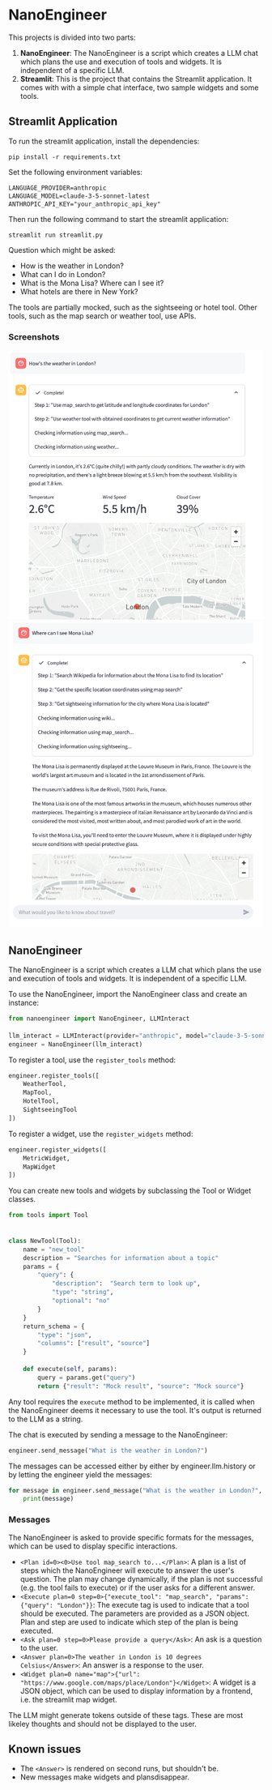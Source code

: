 # NanoEngineer
This projects is divided into two parts:

1. **NanoEngineer**: The NanoEngineer is a script which creates a LLM chat
which plans the use and execution of tools and widgets. It is independent
of a specific LLM.
2. **Streamlit**: This is the project that contains the Streamlit application.
It comes with with a simple chat interface, two sample widgets and some tools.

## Streamlit Application
To run the streamlit application, install the dependencies:
```
pip install -r requirements.txt
```

Set the following environment variables:

```
LANGUAGE_PROVIDER=anthropic
LANGUAGE_MODEL=claude-3-5-sonnet-latest
ANTHROPIC_API_KEY="your_anthropic_api_key"
```
Then run the following command to start the streamlit application:
```
streamlit run streamlit.py
```
Question which might be asked:
- How is the weather in London?
- What can I do in London?
- What is the Mona Lisa? Where can I see it?
- What hotels are there in New York?

The tools are partially mocked, such as the sightseeing or hotel tool.
Other tools, such as the map search or weather tool, use APIs.

### Screenshots

![Streamlit Chat Interface](screenshot_1.png)
![Tool Execution Example](screenshot_2.png)

## NanoEngineer

The NanoEngineer is a script which creates a LLM chat
which plans the use and execution of tools and widgets. It is independent
of a specific LLM.

To use the NanoEngineer, import the NanoEngineer class and create an instance:
```python
from nanoengineer import NanoEngineer, LLMInteract

llm_interact = LLMInteract(provider="anthropic", model="claude-3-5-sonnet-latest", api_key="your_anthropic_api_key")
engineer = NanoEngineer(llm_interact)
```
To register a tool, use the `register_tools` method:
```python
engineer.register_tools([
    WeatherTool,
    MapTool,
    HotelTool,
    SightseeingTool
])
```
To register a widget, use the `register_widgets` method:
```python
engineer.register_widgets([
    MetricWidget,
    MapWidget
])
```
You can create new tools and widgets by subclassing the Tool or Widget classes.
```python
from tools import Tool


class NewTool(Tool):
    name = "new_tool"
    description = "Searches for information about a topic"
    params = {
        "query": {
            "description":  "Search term to look up",
            "type": "string", 
            "optional": "no"
        }
    }
    return_schema = {
        "type": "json",
        "columns": ["result", "source"]
    }

    def execute(self, params):
        query = params.get("query")
        return {"result": "Mock result", "source": "Mock source"}
```
Any tool requires the `execute` method to be implemented, it is 
called when the NanoEngineer deems it necessary to use the tool.
It's output is returned to the LLM as a string.

The chat is executed by sending a message to the NanoEngineer:
```python
engineer.send_message("What is the weather in London?")
```
The messages can be accessed either by either by engineer.llm.history
or by letting the engineer yield the messages:
```python
for message in engineer.send_message("What is the weather in London?", yield_messages=True):
    print(message)
```
### Messages
The NanoEngineer is asked to provide specific formats for the messages,
which can be used to display specific interactions.
- `<Plan id=0><0>Use tool map_search to...</Plan>`: A plan is a list of steps which the NanoEngineer will execute to answer the user's question.
The plan may change dynamically, if the plan is not successful (e.g. the tool fails to execute) or if the user asks for a different answer.
- `<Execute plan=0 step=0>{"execute_tool": "map_search", "params": {"query": "London"}}`: The execute tag is used to indicate that a tool should be executed. The parameters are provided as a JSON object. Plan and step are used to indicate which step of the plan is being executed.
- `<Ask plan=0 step=0>Please provide a query</Ask>`: An ask is a question to the user.
- `<Answer plan=0>The weather in London is 10 degrees Celsius</Answer>`: An answer is a response to the user.
- `<Widget plan=0 name="map">{"url": "https://www.google.com/maps/place/London"}</Widget>`: A widget is a JSON object, which can be used to display information by a frontend, i.e. the streamlit map widget.

The LLM might generate tokens outside of these tags.
These are most likeley thoughts and should not be displayed to the user.
## Known issues
- The `<Answer>` is rendered on second runs, but shouldn't be.
- New messages make widgets and plansdisappear.